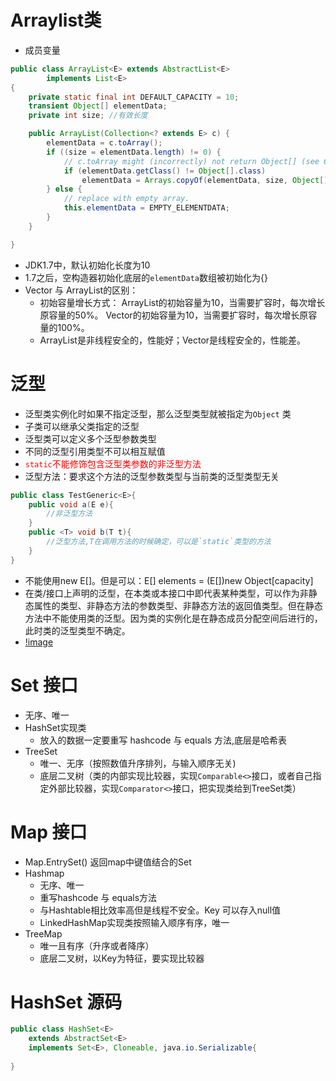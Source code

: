 # Arraylist类
- 成员变量
```java
public class ArrayList<E> extends AbstractList<E>
        implements List<E>
{
    private static final int DEFAULT_CAPACITY = 10;
    transient Object[] elementData;
    private int size; //有效长度

    public ArrayList(Collection<? extends E> c) {
        elementData = c.toArray();
        if ((size = elementData.length) != 0) {
            // c.toArray might (incorrectly) not return Object[] (see 6260652)
            if (elementData.getClass() != Object[].class)
                elementData = Arrays.copyOf(elementData, size, Object[].class);
        } else {
            // replace with empty array.
            this.elementData = EMPTY_ELEMENTDATA;
        }
    }

}
```
- JDK1.7中，默认初始化长度为10
- 1.7之后，空构造器初始化底层的`elementData`数组被初始化为{}
- Vector 与 ArrayList的区别：
  - 初始容量增长方式： ArrayList的初始容量为10，当需要扩容时，每次增长原容量的50%。 Vector的初始容量为10，当需要扩容时，每次增长原容量的100%。
  - ArrayList是非线程安全的，性能好；Vector是线程安全的，性能差。
# 泛型
- 泛型类实例化时如果不指定泛型，那么泛型类型就被指定为`Object` 类
- 子类可以继承父类指定的泛型
- 泛型类可以定义多个泛型参数类型
- 不同的泛型引用类型不可以相互赋值
- <font color=Red>`static`不能修饰包含泛型类参数的非泛型方法</font>
- 泛型方法：要求这个方法的泛型参数类型与当前类的泛型类型无关
```java
public class TestGeneric<E>{
    public void a(E e){
        //非泛型方法
    }
    public <T> void b(T t){
        //泛型方法,T在调用方法的时候确定，可以是`static`类型的方法
    }
}
```
- 不能使用new E[]。但是可以：E[] elements = (E[])new Object[capacity]
- 在类/接口上声明的泛型，在本类或本接口中即代表某种类型，可以作为非静态属性的类型、非静态方法的参数类型、非静态方法的返回值类型。但在静态方法中不能使用类的泛型。因为类的实例化是在静态成员分配空间后进行的，此时类的泛型类型不确定。
- [!image](泛型参数存在继承关系的情况.png)

# Set 接口
- 无序、唯一
- HashSet实现类
  - 放入的数据一定要重写 hashcode 与 equals 方法,底层是哈希表
- TreeSet 
  - 唯一、无序（按照数值升序排列，与输入顺序无关)
  - 底层二叉树（类的内部实现比较器，实现`Comparable<>`接口，或者自己指定外部比较器，实现`Comparator<>`接口，把实现类给到TreeSet类）
# Map 接口
- Map.EntrySet() 返回map中键值结合的Set
- Hashmap
  - 无序、唯一
  - 重写hashcode  与 equals方法
  - 与Hashtable相比效率高但是线程不安全。Key 可以存入null值
  - LinkedHashMap实现类按照输入顺序有序，唯一
- TreeMap
  - 唯一且有序（升序或者降序）
  - 底层二叉树，以Key为特征，要实现比较器

# HashSet 源码

```java
public class HashSet<E>
    extends AbstractSet<E>
    implements Set<E>, Cloneable, java.io.Serializable{
    
}
```

